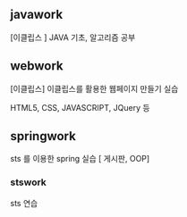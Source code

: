 ## javawork

[이클립스 ] JAVA 기초, 알고리즘 공부

## webwork

[이클립스] 이클립스를 활용한 웹페이지 만들기 실습 

HTML5, CSS, JAVASCRIPT, JQuery 등

## springwork

sts 를 이용한 spring 실습 [ 게시판, OOP]

### stswork

sts 연습


